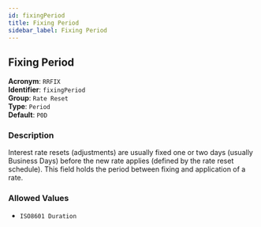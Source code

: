 ```yaml
---
id: fixingPeriod
title: Fixing Period
sidebar_label: Fixing Period
---
```


## Fixing Period

**Acronym**: `RRFIX`  
**Identifier**: `fixingPeriod`  
**Group**: `Rate Reset`  
**Type**: `Period`  
**Default**: `P0D`  

### Description
Interest rate resets (adjustments) are usually fixed one or two days (usually Business Days) before the new rate applies (defined by the rate reset schedule). This field holds the period between fixing and application of a rate.

### Allowed Values
- `ISO8601 Duration`
